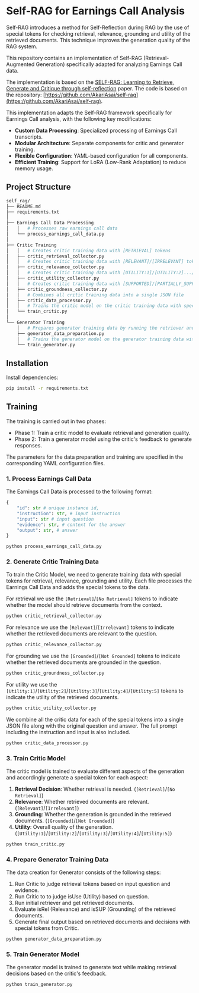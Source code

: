 # Self-RAG for Earnings Call Analysis

Self-RAG introduces a method for Self-Reflection during RAG by the use of special tokens for checking retrieval, relevance, grounding and utility of the retrieved documents. This technique improves the generation quality of the RAG system.

This repository contains an implementation of Self-RAG (Retrieval-Augmented Generation) specifically adapted for analyzing Earnings Call data.

The implementation is based on the [SELF-RAG: Learning to Retrieve, Generate and Critique through self-reflection](https://arxiv.org/abs/2310.11511) paper. The code is based on the repository: [https://github.com/AkariAsai/self-rag](https://github.com/AkariAsai/self-rag).

This implementation adapts the Self-RAG framework specifically for Earnings Call analysis, with the following key modifications:

- **Custom Data Processing**: Specialized processing of Earnings Call transcripts.
- **Modular Architecture**: Separate components for critic and generator training.
- **Flexible Configuration**: YAML-based configuration for all components.
- **Efficient Training**: Support for LoRA (Low-Rank Adaptation) to reduce memory usage.

## Project Structure

```bash
self_rag/
├── README.md
├── requirements.txt
│
├── Earnings Call Data Processing
│   │   # Processes raw earnings call data
│   └── process_earnings_call_data.py       
│
├── Critic Training
│   │   # Creates critic training data with [RETRIEVAL] tokens
│   ├── critic_retrieval_collector.py 
│   │   # Creates critic training data with [RELEVANT]/[IRRELEVANT] tokens
│   ├── critic_relevance_collector.py       
│   │   # Creates critic training data with [UTILITY:1]/[UTILITY:2].../[UTILITY:5] tokens
│   ├── critic_utility_collector.py         
│   │   # Creates critic training data with [SUPPORTED]/[PARTIALLY_SUPPORTED]/[NOT_SUPPORTED] tokens
│   ├── critic_groundness_collector.py      
│   │   # Combines all critic training data into a single JSON file
│   ├── critic_data_processor.py            
│   │   # Trains the critic model on the critic training data with special tokens
│   └── train_critic.py                    
│
└── Generator Training
    │   # Prepares generator training data by running the retriever and evaluating the retrieved documents using the critic model
    ├── generator_data_preparation.py       
    │   # Trains the generator model on the generator training data with special tokens for retrieval, relevance, grounding and utility
    └── train_generator.py                  
```

## Installation

Install dependencies:

```bash
pip install -r requirements.txt
```

## Training

The training is carried out in two phases:

- Phase 1: Train a critic model to evaluate retrieval and generation quality.
- Phase 2: Train a generator model using the critic's feedback to generate responses.

The parameters for the data preparation and training are specified in the corresponding YAML configuration files.

### 1. Process Earnings Call Data

The Earnings Call Data is processed to the following format:

```python
{
    "id": str # unique instance id,
    "instruction": str, # input instruction
    "input": str # input question
    "evidence": str, # context for the answer
    "output": str, # answer
}
```

```bash
python process_earnings_call_data.py
```

### 2. Generate Critic Training Data

To train the Critic Model, we need to generate training data with special tokens for retrieval, relevance, grounding and utility. Each file processes the Earnings Call Data and adds the special tokens to the data.

For retrieval we use the `[Retrieval]`/`[No Retrieval]` tokens to indicate whether the model should retrieve documents from the context.

```bash
python critic_retrieval_collector.py
```

For relevance we use the `[Relevant]`/`[Irrelevant]` tokens to indicate whether the retrieved documents are relevant to the question.

```bash
python critic_relevance_collector.py
```

For grounding we use the `[Grounded]`/`[Not Grounded]` tokens to indicate whether the retrieved documents are grounded in the question.

```bash
python critic_groundness_collector.py
```

For utility we use the `[Utility:1]`/`[Utility:2]`/`[Utility:3]`/`[Utility:4]`/`[Utility:5]` tokens to indicate the utility of the retrieved documents.

```bash
python critic_utility_collector.py
```

We combine all the critic data for each of the special tokens into a single JSON file along with the original question and answer. The full prompt including the instruction and input is also included.

```bash
python critic_data_processor.py
```

### 3. Train Critic Model

The critic model is trained to evaluate different aspects of the generation and accordingly generate a special token for each aspect:

1. **Retrieval Decision**: Whether retrieval is needed. (`[Retrieval]`/`[No Retrieval]`)
2. **Relevance**: Whether retrieved documents are relevant. (`[Relevant]`/`[Irrelevant]`)
3. **Grounding**: Whether the generation is grounded in the retrieved documents. (`[Grounded]`/`[Not Grounded]`)
4. **Utility**: Overall quality of the generation. (`[Utility:1]`/`[Utility:2]`/`[Utility:3]`/`[Utility:4]`/`[Utility:5]`)

```bash
python train_critic.py
```

### 4. Prepare Generator Training Data

The data creation for Generator consists of the following steps:

1. Run Critic to judge retrieval tokens based on input question and evidence.
2. Run Critic to to judge isUse (Utility) based on question.
3. Run initial retriever and get retrieved documents.
4. Evaluate isRel (Relevance) and isSUP (Grounding) of the retrieved documents.
5. Generate final output based on retrieved documents and decisions with special tokens from Critic.

```bash
python generator_data_preparation.py
```

### 5. Train Generator Model

The generator model is trained to generate text while making retrieval decisions based on the critic's feedback.

```bash
python train_generator.py
```
